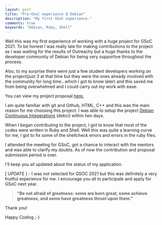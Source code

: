 ```yaml
---
layout: post
title: "Pre-GSoC experience @ Debian"
description: "My first GSoC experience."
comments: true
keywords: "Debian, Ruby, Shell"
---
```



Well this was my first experience of working with a huge project for GSoC 2021.
To be honest I was really late for making contributions to the project as I was waiting for the results of Outreachy but a huge thanks to the developer community of Debian for being very supportive throughout the process.

Also, to my surprise there were just a few student developers working on the project(just 3 at that time but they were the ones already involved with the community for long time...which I got to know later) and this saved me from being overwhelmed and I could carry out my work with ease. 

You can view my project proposal [here.](https://docs.google.com/document/d/1gPS0DD3us0_5ecczn9-vZxP8ujcYpJGTsJPomL5X75k/edit?usp=sharing)

I am quite familiar with git and Github, HTML, C++ and this was the main reason for me choosing this project.
I was able to setup the project [Debian Continuous Integerations](https://salsa.debian.org/ci-team/debci) (debci)  within two days.

When I began contributing to the project, I got to know that most of the codes were written in Ruby and Shell. Well this was quite a learning curve for me, I got to fix some of the shellcheck errors and errors in the ruby files.

I attended the meeting for GSoC, got a chance to interact with the mentors and was able to clarify my doubts.
As of now the contribution and proposal submission period is over.

I'll keep you all updated about the status of my application.

[ UPDATE ] - I was not selected for GSOC 2021 but this was definitely a very fruitful experience for me. I encourage you all to participate and apply for GSoC next year. 

> **"Be not afraid of greatness: some are born great, some achieve greatness, and some have greatness thrust upon them."**

Thank you!

Happy Coding ;-)